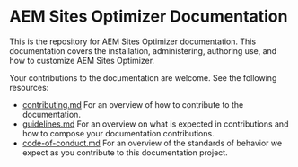 # AEM Sites Optimizer Documentation

This is the repository for AEM Sites Optimizer documentation. This documentation covers the installation, administering, authoring use, and how to customize AEM Sites Optimizer.

Your contributions to the documentation are welcome. See the following resources:

* [contributing.md](contributing.md) For an overview of how to contribute to the documentation.
* [guidelines.md](guidelines.md) For an overview on what is expected in contributions and how to compose your documentation contributions.
* [code-of-conduct.md](code-of-conduct.md) For an overview of the standards of behavior we expect as you contribute to this documentation project.
